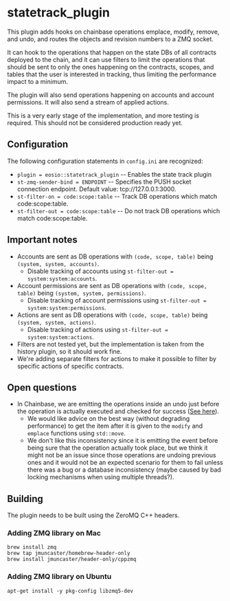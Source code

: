 # statetrack_plugin

This plugin adds hooks on chainbase operations emplace, modify, remove, and undo,
and routes the objects and revision numbers to a ZMQ socket.

It can hook to the operations that happen on the state DBs of all contracts
deployed to the chain, and it can use filters to limit the operations
that should be sent to only the ones happening on the contracts, scopes, and tables
that the user is interested in tracking, thus limiting the performance impact to a minimum.

The plugin will also send operations happening on accounts and account permissions.
It will also send a stream of applied actions.

This is a very early stage of the implementation, and more testing is required.
This should not be considered production ready yet.

## Configuration

The following configuration statements in `config.ini` are recognized:

- `plugin = eosio::statetrack_plugin` -- Enables the state track plugin
- `st-zmq-sender-bind = ENDPOINT` -- Specifies the PUSH socket connection endpoint.
  Default value: tcp://127.0.0.1:3000.
- `st-filter-on = code:scope:table` -- Track DB operations which match code:scope:table.
- `st-filter-out = code:scope:table` -- Do not track DB operations which match code:scope:table.

## Important notes

- Accounts are sent as DB operations with `(code, scope, table)` being
  `(system, system, accounts)`.
  - Disable tracking of accounts using `st-filter-out = system:system:accounts`.
- Account permissions are sent as DB operations with `(code, scope, table)`
  being `(system, system, permissions)`.
  - Disable tracking of account permissions using `st-filter-out = system:system:permissions`.
- Actions are sent as DB operations with `(code, scope, table)` being
  `(system, system, actions)`.
  - Disable tracking of actions using `st-filter-out = system:system:actions`.
- Filters are not tested yet, but the implementation is taken from
  the history plugin, so it should work fine.
- We're adding separate filters for actions to make it possible to
  filter by specific actions of specific contracts.

## Open questions

- In Chainbase, we are emitting the operations inside an undo just before the
  operation is actually executed and checked for success
  ([See here](https://github.com/EOSIO/chainbase/compare/master...mmcs85:master#diff-298563b6c76ef92100c2ea27c06cb08bR390)).
  - We would like advice on the best way (without degrading performance) to get
    the item after it is given to the `modify` and `emplace` functions using `std::move`.
  - We don't like this inconsistency since it is emitting the event before being
    sure that the operation actually took place, but we think it might not
    be an issue since those operations are undoing previous ones and it
    would not be an expected scenario for them to fail unless there was a bug
    or a database inconsistency (maybe caused by bad locking mechanisms when
    using multiple threads?).

## Building

The plugin needs to be built using the ZeroMQ C++ headers.

### Adding ZMQ library on Mac

```
brew install zmq
brew tap jmuncaster/homebrew-header-only
brew install jmuncaster/header-only/cppzmq
```

### Adding ZMQ library on Ubuntu

```
apt-get install -y pkg-config libzmq5-dev
```
